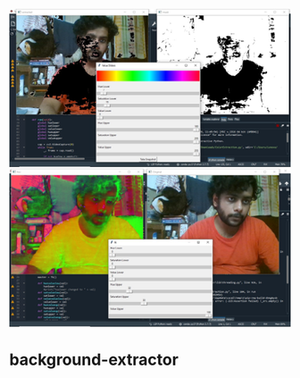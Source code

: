 ![Alt text](index2.jpg?raw=true "Optional Title")
![Alt text](index.jpg?raw=true "Optional Title")
# background-extractor
